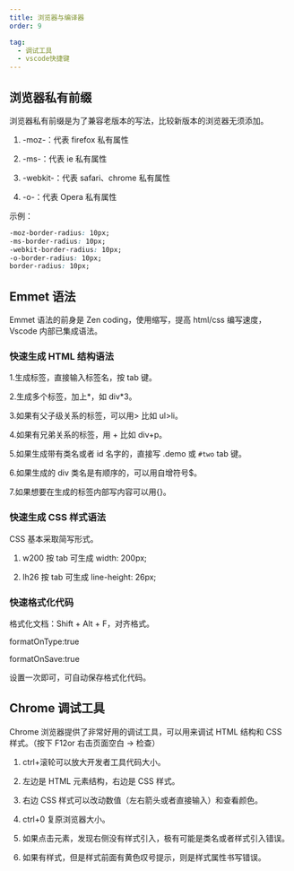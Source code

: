 ```yaml
---
title: 浏览器与编译器
order: 9

tag:
  - 调试工具
  - vscode快捷键
---
```

## 浏览器私有前缀

浏览器私有前缀是为了兼容老版本的写法，比较新版本的浏览器无须添加。

1. -moz-：代表 firefox 私有属性

2. -ms-：代表 ie 私有属性

3. -webkit-：代表 safari、chrome 私有属性

4. -o-：代表 Opera 私有属性

示例：

```css
-moz-border-radius: 10px;
-ms-border-radius: 10px;
-webkit-border-radius: 10px;
-o-border-radius: 10px;
border-radius: 10px;
```

## Emmet 语法

Emmet 语法的前身是 Zen coding，使用缩写，提高 html/css 编写速度，Vscode 内部已集成语法。

### 快速生成 HTML 结构语法

1.生成标签，直接输入标签名，按 tab 键。

2.生成多个标签，加上*，如 div*3。

3.如果有父子级关系的标签，可以用> 比如 ul>li。

4.如果有兄弟关系的标签，用 + 比如 div+p。

5.如果生成带有类名或者 id 名字的，直接写 .demo 或 `#two` tab 键。

6.如果生成的 div 类名是有顺序的，可以用自增符号$。

7.如果想要在生成的标签内部写内容可以用{}。

### 快速生成 CSS 样式语法

CSS 基本采取简写形式。

1. w200 按 tab 可生成 width: 200px;

2. lh26 按 tab 可生成 line-height: 26px;

### 快速格式化代码

格式化文档：Shift + Alt + F，对齐格式。

formatOnType:true

formatOnSave:true

设置一次即可，可自动保存格式化代码。

## Chrome 调试工具

Chrome 浏览器提供了非常好用的调试工具，可以用来调试 HTML 结构和 CSS 样式。（按下 F12or 右击页面空白 → 检查）

1. ctrl+滚轮可以放大开发者工具代码大小。

2. 左边是 HTML 元素结构，右边是 CSS 样式。

3. 右边 CSS 样式可以改动数值（左右箭头或者直接输入）和查看颜色。

4. ctrl+0 复原浏览器大小。

5. 如果点击元素，发现右侧没有样式引入，极有可能是类名或者样式引入错误。

6. 如果有样式，但是样式前面有黄色叹号提示，则是样式属性书写错误。
